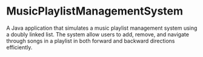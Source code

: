 # MusicPlaylistManagementSystem
A Java application that simulates a music playlist management system using a doubly linked list. The system allow users to add, remove, and navigate through songs in a playlist  in both forward and backward directions efficiently.
